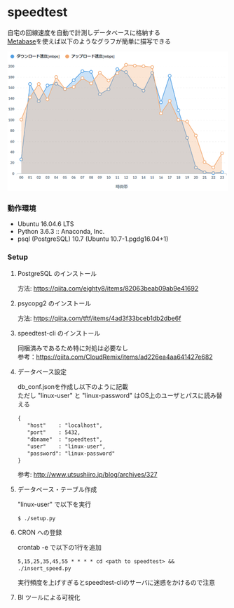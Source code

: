# speedtest

自宅の回線速度を自動で計測しデータベースに格納する  
[Metabase](https://www.metabase.com/)を使えば以下のようなグラフが簡単に描写できる

![image](./image.png)

### 動作環境

- Ubuntu 16.04.6 LTS
- Python 3.6.3 :: Anaconda, Inc.
- psql (PostgreSQL) 10.7 (Ubuntu 10.7-1.pgdg16.04+1)

### Setup

1. PostgreSQL のインストール

   方法: https://qiita.com/eighty8/items/82063beab09ab9e41692

2. psycopg2 のインストール

   方法: https://qiita.com/tftf/items/4ad3f33bceb1db2dbe6f

3. speedtest-cli のインストール

   同梱済みであるため特に対処は必要なし  
   参考：https://qiita.com/CloudRemix/items/ad226ea4aa641427e682

4. データベース設定

   db_conf.jsonを作成し以下のように記載  
   ただし "linux-user" と "linux-password" はOS上のユーザとパスに読み替える
   ```
   {  
      "host"    : "localhost",
      "port"    : 5432,
      "dbname"  : "speedtest",
      "user"    : "linux-user",
      "password": "linux-password"
   }     
   ```
   参考: http://www.utsushiiro.jp/blog/archives/327

5. データベース・テーブル作成

   "linux-user" で以下を実行
   ```
   $ ./setup.py
   ```
   
6. CRON への登録

   crontab -e で以下の1行を追加
   ```
   5,15,25,35,45,55 * * * * cd <path to speedtest> && ./insert_speed.py
   ```

   実行頻度を上げすぎるとspeedtest-cliのサーバに迷惑をかけるので注意


7. BI ツールによる可視化
